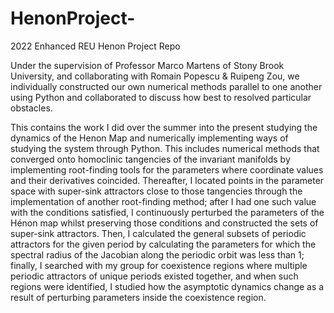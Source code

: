 # HenonProject-
2022 Enhanced REU Henon Project Repo

Under the supervision of Professor Marco Martens of Stony Brook University, and collaborating with Romain Popescu & Ruipeng Zou, we individually constructed our own numerical methods parallel to one another using Python and collaborated to discuss how best to resolved particular obstacles.

This contains the work I did over the summer into the present studying the dynamics of the Henon Map and numerically implementing ways of studying the system through Python. This includes numerical methods that converged onto homoclinic tangencies of the invariant manifolds by implementing root-finding tools for the parameters where coordinate values and their derivatives coincided. Thereafter, I located points in the parameter space with super-sink attractors close to those tangencies through the implementation of another root-finding method; after I had one such value with the conditions satisfied, I continuously perturbed the parameters of the Hénon map whilst preserving those conditions and constructed the sets of super-sink attractors. Then, I calculated the general subsets of periodic attractors for the given period by calculating the parameters for which the spectral radius of the Jacobian along the periodic orbit was less than 1; finally, I searched with my group for coexistence regions where multiple periodic attractors of unique periods existed together, and when such regions were identified, I studied how the asymptotic dynamics change as a result of perturbing parameters inside the coexistence region. 
